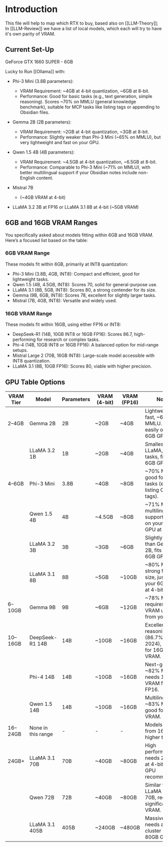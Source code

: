 # Introduction

This file will help to map which RTX to buy, based also on [[LLM-Theory]]; In [[LLM-Review]] we have a list of local models, which each will try to have it's own parity of VRAM. 

## Current Set-Up

GeForce GTX 1660 SUPER - 6GB

Lucky to Run [[Ollama]] with:

- Phi-3 Mini (3.8B parameters):
    - VRAM Requirement: ~4GB at 4-bit quantization, ~6GB at 8-bit.
    - Performance: Good for basic tasks (e.g., text generation, simple reasoning). Scores ~70% on MMLU (general knowledge benchmark), suitable for MCP tasks like listing tags or appending to Obsidian files.
        
- Gemma 2B (2B parameters):
    - VRAM Requirement: ~2GB at 4-bit quantization, ~3GB at 8-bit.
    - Performance: Slightly weaker than Phi-3 Mini (~65% on MMLU), but very lightweight and fast on your GPU.
        
- Qwen 1.5 4B (4B parameters):
    - VRAM Requirement: ~4.5GB at 4-bit quantization, ~6.5GB at 8-bit.
    - Performance: Comparable to Phi-3 Mini (~71% on MMLU), with better multilingual support if your Obsidian notes include non-English content.
- Mistral 7B 
	- (~4GB VRAM at 4-bit) 
- LLaMA 3.2 3B at FP16 or LLaMA 3.1 8B at 4-bit (~5GB VRAM)


## 6GB and 16GB VRAM Ranges

You specifically asked about models fitting within 6GB and 16GB VRAM. Here’s a focused list based on the table:

### 6GB VRAM Range

These models fit within 6GB, primarily at INT8 quantization:

- Phi-3 Mini (3.8B, 4GB, INT8): Compact and efficient, good for lightweight tasks.
- Qwen 1.5 (4B, 4.5GB, INT8): Scores 70, solid for general-purpose use.
- LLaMA 3.1 (8B, 5GB, INT8): Scores 80, a strong contender for its size.
- Gemma (9B, 6GB, INT8): Scores 78, excellent for slightly larger tasks.
- Mistral (7B, 4GB, INT8): Versatile and widely used.

### 16GB VRAM Range

These models fit within 16GB, using either FP16 or INT8:

- DeepSeek-R1 (14B, 10GB INT8 or 16GB FP16): Scores 86.7, high-performing for research or complex tasks.
- Phi-4 (14B, 10GB INT8 or 16GB FP16): A balanced option for mid-range setups.
- Mistral Large 2 (70B, 16GB INT8): Large-scale model accessible with INT8 quantization.
- LLaMA 3.1 (8B, 10GB FP16): Scores 80, viable with higher precision.


## GPU Table Options

|VRAM Tier|Model|Parameters|VRAM (4-bit)|VRAM (FP16)|Notes|
|---|---|---|---|---|---|
|2–4GB|Gemma 2B|2B|~2GB|~4GB|Lightweight, fast, ~65% MMLU. Runs easily on your 6GB GPU.|
||LLaMA 3.2 1B|1B|~2GB|~4GB|Smallest LLaMA, basic tasks, fits your 6GB GPU.|
|4–6GB|Phi-3 Mini|3.8B|~4GB|~8GB|~70% MMLU, good for MCP tasks (e.g., listing Obsidian tags).|
||Qwen 1.5 4B|4B|~4.5GB|~8GB|~71% MMLU, multilingual support, works on your 6GB GPU at 4-bit.|
||LLaMA 3.2 3B|3B|~3GB|~6GB|Slightly better than Gemma 2B, fits your 6GB GPU.|
||LLaMA 3.1 8B|8B|~5GB|~10GB|~80% MMLU, strong for its size, just fits your 6GB GPU at 4-bit.|
|6–10GB|Gemma 9B|9B|~6GB|~12GB|~78% MMLU, requires a small VRAM upgrade from your 6GB.|
|10–16GB|DeepSeek-R1 14B|14B|~10GB|~16GB|Excellent reasoning (86.7% AIME 2024), target for 16GB VRAM.|
||Phi-4 14B|14B|~10GB|~16GB|Next-gen Phi, ~82% MMLU, needs 16GB VRAM for FP16.|
||Qwen 1.5 14B|14B|~10GB|~16GB|Multilingual, ~83% MMLU, good for 16GB VRAM.|
|16–24GB|None in this range|-|-|-|Models jump from 16GB to higher tiers.|
|24GB+|LLaMA 3.1 70B|70B|~40GB|~80GB|High performance, needs 24GB+ at 4-bit (multi-GPU recommended).|
||Qwen 72B|72B|~40GB|~80GB|Similar to LLaMA 3.1 70B, requires significant VRAM.|
||LLaMA 3.1 405B|405B|~240GB|~480GB|Massive model, needs a GPU cluster (e.g., 8x 80GB GPUs).|






